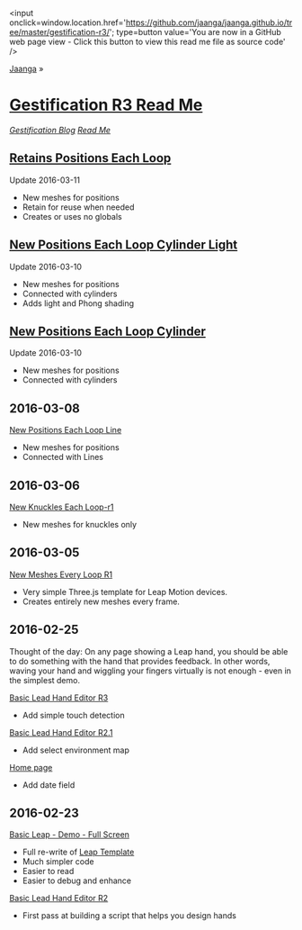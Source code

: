 ﻿<span style=display:none; >[You are now in a GitHub source code view - click this link to view this read me file as a web page]( http://jaanga.github.io/gestification-r3/ "View file as a web page." ) </span>
<input onclick=window.location.href='https://github.com/jaanga/jaanga.github.io/tree/master/gestification-r3/'; type=button  value='You are now in a GitHub web page view - Click this button to view this read me file as source code' />

[Jaanga]( http://jaanga.github.io ) »

[Gestification R3 Read Me]( index.html )
===


_[Gestification Blog]( request-gestification-blog-posts.html ) [Read Me]( https://github.com/jaanga/jaanga.github.io/tree/master/gestification-r3/ )_

## [Retains Positions Each Loop]( http://jaanga.github.io/gestification-r3/retain-positions-each-loop/ )

Update 2016-03-11

* New meshes for positions
* Retain for reuse when needed
* Creates or uses no globals


## [New Positions Each Loop Cylinder Light]( http://jaanga.github.io/gestification-r3/new-positions-each-loop-cylinder-light/ )

Update 2016-03-10

* New meshes for positions
* Connected with cylinders
* Adds light and Phong shading


## [New Positions Each Loop Cylinder ]( http://jaanga.github.io/gestification-r3/new-positions-each-loop-cylinder/ )

Update 2016-03-10

* New meshes for positions
* Connected with cylinders

## 2016-03-08

[New Positions Each Loop Line ]( http://jaanga.github.io/gestification-r3/new-positions-each-loop-line/ )

* New meshes for positions
* Connected with Lines

## 2016-03-06

[New Knuckles Each Loop-r1]( http://jaanga.github.io/gestification-r3/new-knuckles-each-loop/ )

* New meshes for knuckles only


## 2016-03-05

[New Meshes Every Loop R1]( http://jaanga.github.io/gestification-r3/new-meshes-each-loop/new-meshes-each-loop-r1.html )

* Very simple Three.js template for Leap Motion devices. 
* Creates entirely new meshes every frame.

## 2016-02-25

Thought of the day: On any page showing a Leap hand, you should be able to do something with the hand that provides feedback.
In other words, waving your hand and wiggling your fingers virtually is not enough - even in the simplest demo.

[Basic Lead Hand Editor R3]( http://jaanga.github.io/gestification-r3/basic-leap-hand-editor/basic-leap-hand-editor-r3.html )

* Add simple touch detection

[Basic Lead Hand Editor R2.1]( http://jaanga.github.io/gestification-r3/basic-leap-hand-editor/basic-leap-hand-editor-r2-1.html )

* Add select environment map

[Home page]( http://jaanga.github.io/gestification-r3/ )

* Add date field


## 2016-02-23
[Basic Leap - Demo - Full Screen ]( http://jaanga.github.io/gestification-r3/basic-leap/index.html  )

* Full re-write of [Leap Template]( http://jaanga.github.io/gestification-r2/template-leap-threejs/ )
* Much simpler code
* Easier to read
* Easier to debug and enhance

[Basic Lead Hand Editor R2]( http://jaanga.github.io/gestification-r3/basic-leap-hand-editor/basic-leap-hand-editor-r2.html )

* First pass at building a script that helps you design hands
